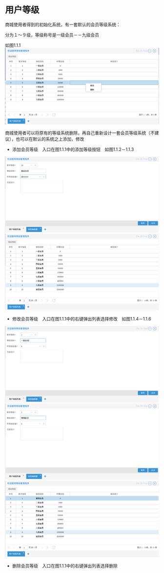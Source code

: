 # 用户等级

商城使用者得到的初始化系统，有一套默认的会员等级系统：

分为１～９级，等级称号是一级会员－－九级会员

如图1.1.1
![](../Image/用户/默认会员系统.png)

商城使用者可以将原有的等级系统删除，再自己重新设计一套会员等级系统（不建议），也可以在默认的系统之上添加，修改

* 添加会员等级　入口在图1.1.1中的添加等级按钮　如图1.1.2－1.1.3

![](../Image/用户/添加会员等级.png)
![](../Image/用户/添加会员等级结果.png)

* 修改会员等级　入口在图1.1.1中的右键弹出列表选择修改　如图1.1.4－1.1.6

![](../Image/用户/修改会员等级.png)
![](../Image/用户/修改会员等级修改.png)
![](../Image/用户/修改会员等级结果.png)

* 删除会员等级　入口在图1.1.1中的右键弹出列表选择删除
